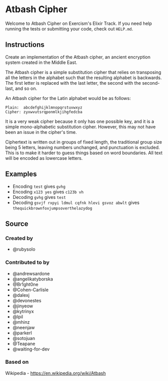 # Atbash Cipher

Welcome to Atbash Cipher on Exercism's Elixir Track.
If you need help running the tests or submitting your code, check out `HELP.md`.

## Instructions

Create an implementation of the Atbash cipher, an ancient encryption system created in the Middle East.

The Atbash cipher is a simple substitution cipher that relies on transposing all the letters in the alphabet such that the resulting alphabet is backwards.
The first letter is replaced with the last letter, the second with the second-last, and so on.

An Atbash cipher for the Latin alphabet would be as follows:

```text
Plain:  abcdefghijklmnopqrstuvwxyz
Cipher: zyxwvutsrqponmlkjihgfedcba
```

It is a very weak cipher because it only has one possible key, and it is a simple mono-alphabetic substitution cipher.
However, this may not have been an issue in the cipher's time.

Ciphertext is written out in groups of fixed length, the traditional group size being 5 letters, leaving numbers unchanged, and punctuation is excluded.
This is to make it harder to guess things based on word boundaries.
All text will be encoded as lowercase letters.

## Examples

- Encoding `test` gives `gvhg`
- Encoding `x123 yes` gives `c123b vh`
- Decoding `gvhg` gives `test`
- Decoding `gsvjf rxpyi ldmul cqfnk hlevi gsvoz abwlt` gives `thequickbrownfoxjumpsoverthelazydog`

## Source

### Created by

- @rubysolo

### Contributed to by

- @andrewsardone
- @angelikatyborska
- @Br1ght0ne
- @Cohen-Carlisle
- @dalexj
- @devonestes
- @jinyeow
- @kytrinyx
- @lpil
- @mhinz
- @neenjaw
- @parkerl
- @sotojuan
- @Teapane
- @waiting-for-dev

### Based on

Wikipedia - https://en.wikipedia.org/wiki/Atbash